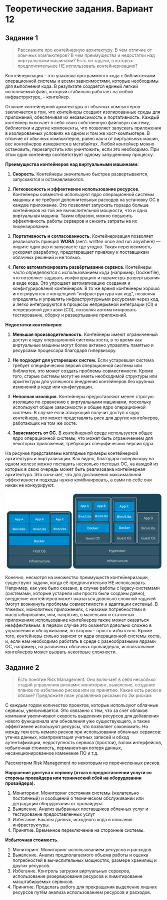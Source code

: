 # Теоретические задания. Вариант 12

## Задание 1

> Расскажите про контейнерную архитектуру. В чем отличие от обычных компьютеров? В чем преимущества и недостатки над виртуальными машинами? Есть ли задачи, в которых предпочтительнее НЕ использовать контейнеризацию?

Контейнеризация – это упаковка программного кода с библиотеками операционной системы и всеми зависимостями, которые необходимы для выполнения кода. В результате создается единый легкий исполняемый файл, который стабильно работает на любой инфраструктуре, – контейнер.

Отличие контейнерной архитектуры от обычных компьютеров заключается в том, что контейнеры создают изолированные среды для приложений, обеспечивая их независимость и портативность. Каждый контейнер включает в себя свою собственную файловую систему, библиотеки и другие компоненты, что позволяет запускать приложения в изолированных условиях на одном и том же хост-компьютере. В отличие от обычных компьютеров, равно как и от виртуальных машин, вес контейнеров измеряется в мегабайтах. Любой контейнер можно остановить, перезапустить или уничтожить, если это необходимо. При этом один контейнер соответствует одному запущенному процессу.

**Преимущества контейнеров над виртуальными машинами:**

1. **Скорость**. Контейнеры значительно быстрее развертываются, запускаются и останавливаются.

2. **Легковесность и эффективное использование ресурсов**. Контейнеры совместно используют ядро операционной системы машины и не требуют дополнительных расходов на установку ОС в каждое приложение. Это позволяет запускать гораздо больше контейнеров на той же вычислительной мощности, что и одна виртуальная машина. Таким образом, можно повысить эффективность работы серверов и снизить затраты на их лицензирование.

3. **Портативность и согласованность.** Контейнеризация позволяет реализовать принцип **WORA** (англ. written once and run anywhere) — пишите один раз и запускаете где угодно. Такая переносимость ускоряет разработку, предотвращает привязку к поставщикам облачных решений и не только.

4. **Легко автоматизировать развёртывание сервиса**. Контейнеры часто определяются с использованием кода (например, Dockerfile), что позволяет задавать конфигурацию и параметры развертывания в виде кода. Это упрощает автоматизацию создания и конфигурирования контейнеров. В то же время контейнеры хорошо интегрируются с концепцией "инфраструктура как код", позволяя определять и управлять инфраструктурными ресурсами через код, и легко интегрируются в процессы непрерывной интеграции (CI) и непрерывной доставки (CD), позволяя автоматизировать тестирование, сборку и развертывание приложений.

**Недостатки контейнеров:**

1. **Меньшая производительность.** Контейнеры имеют ограниченный доступ к ядру операционной системы хоста, в то время как виртуальные машины могут более активно управлять памятью и ресурсами процессора благодаря гипервизору.

2. **Не подходит для устаревших систем.** Если устаревшая система требует специфических версий операционной системы или библиотек, это может создать проблемы совместимости. Кроме того, старые системы могут не иметь необходимой структуры или архитектуры для успешного внедрения контейнеров без крупных изменений в коде или конфигурации.

3. **Неполная изоляция.** Контейнеры предоставляют менее строгую изоляцию по сравнению с виртуальными машинами, поскольку используют общие зависимости и общее ядро операционной системы. В случае если атакующий получит доступ к ядру контейнера, это может представлять риск для других контейнеров, работающих на том же хосте.

4. **Зависимость от ОС.** В контейнерной среде используется общее ядро операционной системы, что может быть ограничением для некоторых приложений, требующих специфических версий ядра.

На рисунке представлены наглядные примеры контейнерной архитектуры и виртуализации. Как видно, благодаря гипервизору на одном железе можно поставить несколько гостевых ОС, на каждой из которых в свою очередь может быть реализована контейнерная архитектура. Это означает, что для достижения максимальной эффективности подходы нужно комбинировать, а сами по себе они никак не конкурируют.

![Пример контейнерной архитектуры и виртуализации](./container_vm.png)

Конечно, несмотря на множество преимуществ контейнеризации, существуют задачи, когда её предпочтительно НЕ использовать. Например, как уже было сказано, в случае работы с legacy-системами (системами, которые устарели или просто были созданы давно), внедрение контейнеров может оказаться довольно сложной задачей (могут возникнуть проблемы совместимости и адаптации системы). В тяжелых, монолитных приложениях, с низкими потребностями в масштабировании, или, напротив, в маленьких и статичных приложениях использование контейнеров также может оказаться неэффективным: в первом случае это окажется довольно сложно в управлении и обслуживании, во втором – просто избыточно. Кроме того, контейнеры сильно зависят от ядра операционной системы хоста, и, если нам необходимо работать в среде с разнообразными ядрами ОС, например, на различных облачных провайдерах, использование контейнеров может вызвать некоторые сложности.

## Задание 2

> Есть понятие Risk Management. Оно включает в себя несколько стадий управления рисками: мониторинг, выявление, создание планов по избеганию рисков или их принятию.
Какие есть риски в облаке? Предложите план управления рисками по 2м рискам

С каждым годом количество проектов, которые используют облачные сервисы, увеличивается. Это связанно с тем, что за счет облаков компании увеличивают скорость выделения ресурсов для добавления нового функционала или обновления уже существующего, а также эффективнее используют ресурсы, что позволяет сэкономить. Но между тем есть немало рисков при использовании облачных сервисов: утечка данных, компрометация учетных записей и обход аутентификации, недоступность сервиса (простои), взлом интерфейсов, избыточная стоимость, перманентная потеря данных, несанкционированное изменение ПО и т.д.

Рассмотрим Risk Management по некоторым из перечисленных рисков.

**Нарушение доступа к сервису (отказ в предоставлении услуги со стороны провайдера или технический сбой на оборудовании провайдера).**

1. Мониторинг. Мониторинг состояния системы (желательно постоянный) и сообщений о техническом обслуживании или деградации оборудования от провайдера.
2. Выявление. Анализ выбранных поставщиков облачных услуг и тестирование предоставленных услуг 
3. Избегание. Бэкапы данных, исходного кода и описания инфраструктуры.
4. Принятие. Временное переключение на сторонние системы.
    
**Избыточная стоимость.**

1. Мониторинг. Мониторинг использованием ресурсов и расходов.
2. Выявление. Анализ предполагаемого объема работы и оценка потребностей в вычислительных мощностях, размере хранилищ и других ресурсов. 
3. Избегание. Контроль загрузки виртуальных серверов, использование резервирования ресурсов и лимитирование масштабируемых сервисов.  
4. Принятие. Проделать работу для прекращения выделение лишних ресурсов путём анализа использованием ресурсов и расходов.